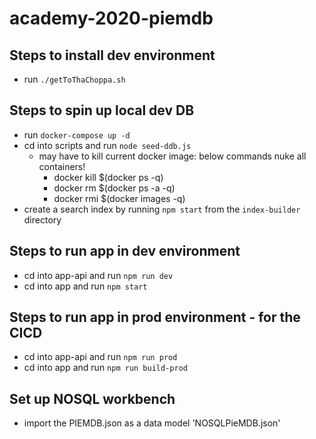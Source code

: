 # academy-2020-piemdb

## Steps to install dev environment
- run `./getToThaChoppa.sh`

## Steps to spin up local dev DB
- run `docker-compose up -d`
- cd into scripts and run `node seed-ddb.js` 
    - may have to kill current docker image: below commands nuke all containers!
        - docker kill $(docker ps -q)
        - docker rm $(docker ps -a -q)
        - docker rmi $(docker images -q)
- create a search index by running `npm start` from the `index-builder` directory

## Steps to run app in dev environment
- cd into app-api and run `npm run dev`
- cd into app and run `npm start`

## Steps to run app in prod environment - for the CICD
- cd into app-api and run `npm run prod`
- cd into app and run `npm run build-prod`

## Set up NOSQL workbench
- import the PIEMDB.json as a data model 'NOSQLPieMDB.json'
